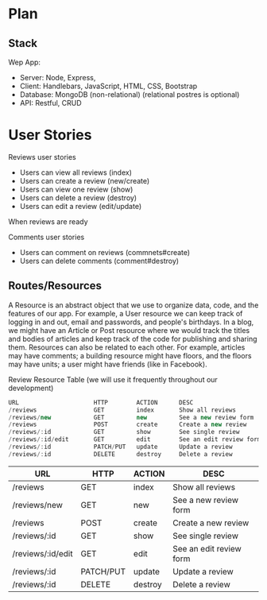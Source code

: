 # Plan

## Stack

Wep App:

- Server: Node, Express,
- Client: Handlebars, JavaScript, HTML, CSS, Bootstrap
- Database: MongoDB (non-relational) (relational postres is optional)
- API: Restful, CRUD

# User Stories

Reviews user stories

- Users can view all reviews (index)
- Users can create a review (new/create)
- Users can view one review (show)
- Users can delete a review (destroy)
- Users can edit a review (edit/update)

When reviews are ready

Comments user stories

- Users can comment on reviews (commnets#create)
- Users can delete comments (comment#destroy)

## Routes/Resources

A Resource is an abstract object that we use to organize data, code, and the features of our app. For example, a User resource we can keep track of logging in and out, email and passwords, and people's birthdays. In a blog, we might have an Article or Post resource where we would track the titles and bodies of articles and keep track of the code for publishing and sharing them.
Resources can also be related to each other. For example, articles may have comments; a building resource might have floors, and the floors may have units; a user might have friends (like in Facebook).

Review Resource Table (we will use it frequently throughout our development)

```js
URL                     HTTP        ACTION      DESC
/reviews                GET         index       Show all reviews
/reviews/new            GET         new         See a new review form
/reviews                POST        create      Create a new review
/reviews/:id            GET         show        See single review
/reviews/:id/edit       GET         edit        See an edit review form
/reviews/:id            PATCH/PUT   update      Update a review
/reviews/:id            DELETE      destroy     Delete a review
```

| URL      | HTTP | ACTION | DESC |
| ----------- | ----------- | ----------- | ----------- |
| /reviews            |    GET        | index     |  Show all reviews          |
| /reviews/new        |    GET        | new       |  See a new review form|
| /reviews            |    POST       | create    |  Create a new review|
| /reviews/:id        |    GET        | show      |  See single review|
| /reviews/:id/edit   |    GET        | edit      |  See an edit review form|
| /reviews/:id        |    PATCH/PUT  | update    |  Update a review|
| /reviews/:id        |    DELETE     | destroy   |  Delete a review|